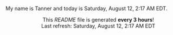 My name is Tanner and today is Saturday, August 12, 2:17 AM EDT.

<p align="center">This <i>README</i> file is generated <b>every 3 hours</b>!</br>Last refresh: Saturday, August 12, 2:17 AM EDT<br /></p>
